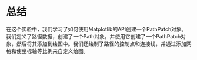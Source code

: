 # 总结

在这个实验中，我们学习了如何使用Matplotlib的API创建一个PathPatch对象。我们定义了路径数据，创建了一个Path对象，并使用它创建了一个PathPatch对象，然后将其添加到绘图中。我们还绘制了路径的控制点和连接线，并通过添加网格和使坐标轴等比例来自定义绘图。
